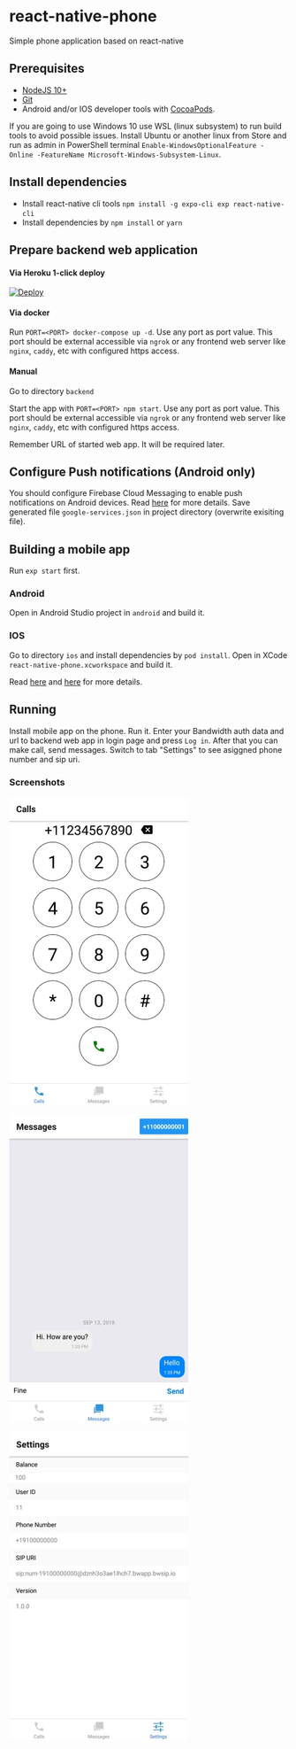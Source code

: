 
# react-native-phone

Simple phone application based on react-native

## Prerequisites
- [NodeJS 10+](https://nodejs.org/en/)
- [Git](https://git-scm.com/)
- Android and/or IOS developer tools with [CocoaPods](https://cocoapods.org/).

If you are going to use Windows 10 use WSL (linux subsystem) to run build tools to avoid possible issues. Install Ubuntu or another linux from Store and run as admin in PowerShell terminal `Enable-WindowsOptionalFeature -Online -FeatureName Microsoft-Windows-Subsystem-Linux`. 

## Install dependencies
 - Install react-native cli tools `npm install -g expo-cli exp react-native-cli`
 - Install dependencies by `npm install` or `yarn`
 

## Prepare backend web application

#### Via Heroku 1-click deploy

[![Deploy](https://www.herokucdn.com/deploy/button.svg)](https://heroku.com/deploy?template=https://github.com/BandwidthExamples/react-native-phone/tree/develop)

#### Via docker

Run `PORT=<PORT> docker-compose up -d`. Use any port as <PORT> port value. This port should be external accessible via `ngrok` or any frontend web server like `nginx`, `caddy`, etc with configured https access.

#### Manual

Go to directory `backend`

Start the app with `PORT=<PORT> npm start`. Use any port as <PORT> port value. This port should be external accessible via `ngrok` or any frontend web server like `nginx`, `caddy`, etc with configured https access.

Remember URL of started web app. It will be required later.

## Configure Push notifications (Android only)

You should configure Firebase Cloud Messaging to enable push notifications on Android devices. Read [here](https://docs.expo.io/versions/latest/guides/using-fcm) for more details. Save generated file `google-services.json` in project directory (overwrite exisiting file).


## Building a mobile app

Run `exp start` first.


### Android

Open in Android Studio project in `android` and build it.

### IOS

Go to directory `ios` and install dependencies by `pod install`.
Open in XCode `react-native-phone.xcworkspace` and build it.

Read [here](https://docs.expo.io/versions/v29.0.0/distribution/building-standalone-apps) and [here](https://docs.expo.io/versions/v29.0.0/expokit/expokit) for more details.

## Running

Install mobile app on the phone. Run it. Enter your Bandwidth auth data and url to backend web app in login page and press `Log in`. After that you can make call, send messages. Switch to tab "Settings" to see asiggned phone number and sip uri.

### Screenshots

![Calls](images/calls.jpg)

![Messages](images/messages.jpg)

![Settings](images/settings.jpg)